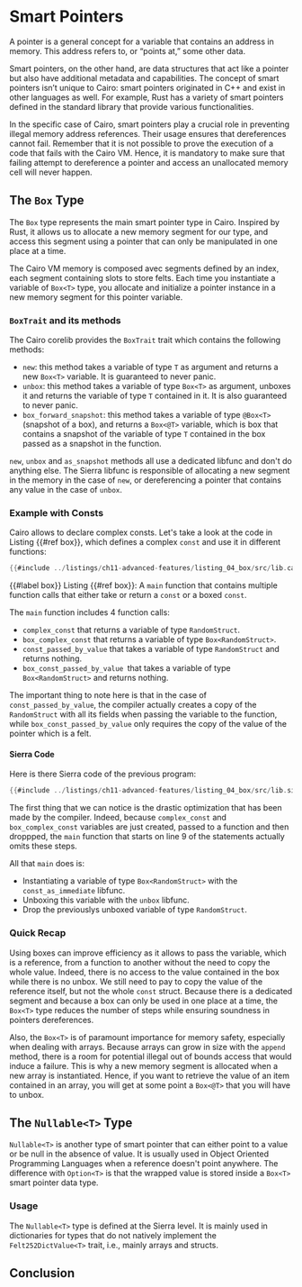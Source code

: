 # Smart Pointers

A pointer is a general concept for a variable that contains an address in memory. This address refers to, or “points at,” some other data.

Smart pointers, on the other hand, are data structures that act like a pointer but also have additional metadata and capabilities. The concept of smart pointers isn’t unique to Cairo: smart pointers originated in C++ and exist in other languages as well. For example, Rust has a variety of smart pointers defined in the standard library that provide various functionalities.

In the specific case of Cairo, smart pointers play a crucial role in preventing illegal memory address references. Their usage ensures that dereferences cannot fail. Remember that it is not possible to prove the execution of a code that fails with the Cairo VM. Hence, it is mandatory to make sure that failing attempt to dereference a pointer and access an unallocated memory cell will never happen.

## The `Box` Type

The `Box` type represents the main smart pointer type in Cairo. Inspired by Rust, it allows us to allocate a new memory segment for our type, and access this segment using a pointer that can only be manipulated in one place at a time.

The Cairo VM memory is composed avec segments defined by an index, each segment containing slots to store felts. Each time you instantiate a variable of `Box<T>` type, you allocate and initialize a pointer instance in a new memory segment for this pointer variable.

### `BoxTrait` and its methods

The Cairo corelib provides the `BoxTrait` trait which contains the following methods:
- `new`: this method takes a variable of type `T` as argument and returns a new `Box<T>` variable. It is guaranteed to never panic.
- `unbox`: this method takes a variable of type `Box<T>` as argument, unboxes it and returns the variable of type `T` contained in it. It is also guaranteed to never panic.
- `box_forward_snapshot`: this method takes a variable of type `@Box<T>` (snapshot of a box), and returns a `Box<@T>` variable, which is box that contains a snapshot of the variable of type `T` contained in the box passed as a snapshot in the function.

`new`, `unbox` and `as_snapshot` methods all use a dedicated libfunc and don't do anything else. The Sierra libfunc is responsible of allocating a new segment in the memory in the case of `new`, or dereferencing a pointer that contains any value in the case of `unbox`. 

### Example with Consts

Cairo allows to declare complex consts. Let's take a look at the code in Listing {{#ref box}}, which defines a complex `const` and use it in different functions:

```rust
{{#include ../listings/ch11-advanced-features/listing_04_box/src/lib.cairo}}
```

{{#label box}}
<span class="caption">Listing {{#ref box}}: A `main` function that contains multiple function calls that either take or return a `const` or a boxed `const`.</span>

The `main` function includes 4 function calls:
- `complex_const` that returns a variable of type `RandomStruct`.
- `box_complex_const` that returns a variable of type `Box<RandomStruct>`.
- `const_passed_by_value` that takes a variable of type `RandomStruct` and returns nothing.
- `box_const_passed_by_value `that takes a variable of type `Box<RandomStruct>` and returns nothing.

The important thing to note here is that in the case of `const_passed_by_value`, the compiler actually creates a copy of the  `RandomStruct` with all its fields when passing the variable to the function, while `box_const_passed_by_value` only requires the copy of the value of the pointer which is a felt.

#### Sierra Code

Here is there Sierra code of the previous program:

```rust
{{#include ../listings/ch11-advanced-features/listing_04_box/src/lib.sierra}}
```

The first thing that we can notice is the drastic optimization that has been made by the compiler. Indeed, because `complex_const` and `box_complex_const` variables are just created, passed to a function and then droppped, the `main` function that starts on line 9 of the statements actually omits these steps.

All that `main` does is:
- Instantiating a variable of type `Box<RandomStruct>` with the `const_as_immediate` libfunc.
- Unboxing this variable with the `unbox` libfunc.
- Drop the previouslys unboxed variable of type `RandomStruct`.

### Quick Recap

Using boxes can improve efficiency as it allows to pass the variable, which is a reference, from a function to another without the need to copy the whole value. Indeed, there is no access to the value contained in the box while there is no unbox. We still need to pay to copy the value of the reference itself, but not the whole `const` struct. Because there is a dedicated segment and because a box can only be used in one place at a time, the `Box<T>` type reduces the number of steps while ensuring soundness in pointers dereferences.

Also, the `Box<T>` is of paramount importance for memory safety, especially when dealing with arrays. Because arrays can grow in size with the `append` method, there is a room for potential illegal out of bounds access that would induce a failure. This is why a new memory segment is allocated when a new array is instantiated. Hence, if you want to retrieve the value of an item contained in an array, you will get at some point a `Box<@T>` that you will have to unbox.

## The `Nullable<T>` Type

`Nullable<T>` is another type of smart pointer that can either point to a value or be null in the absence of value. It is usually used in Object Oriented Programming Languages when a reference doesn't point anywhere. The difference with `Option<T>` is that the wrapped value is stored inside a `Box<T>` smart pointer data type.

### Usage

The `Nullable<T>` type is defined at the Sierra level. It is mainly used in dictionaries for types that do not natively implement the `Felt252DictValue<T>` trait, i.e., mainly arrays and structs.

## Conclusion
